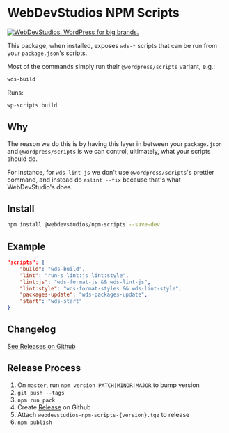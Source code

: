 # WebDevStudios NPM Scripts

<a href="https://webdevstudios.com/contact/"><img src="https://webdevstudios.com/wp-content/uploads/2018/04/wds-github-banner.png" alt="WebDevStudios. WordPress for big brands."></a>

This package, when installed, exposes `wds-*` scripts that can be run from your `package.json`'s scripts.

Most of the commands simply run their `@wordpress/scripts` variant, e.g.:

```bash
wds-build
```

Runs:

```bash
wp-scripts build
```

## Why

The reason we do this is by having this layer in between your `package.json` and `@wordpress/scripts` is we can control, ultimately, what your scripts should do.

For instance, for `wds-lint-js` we don't use `@wordpress/scripts`'s prettier command, and instead do `eslint --fix` because that's what WebDevStudio's does.

## Install

```bash
npm install @webdevstudios/npm-scripts --save-dev
```
## Example

```json
"scripts": {
    "build": "wds-build",
    "lint": "run-s lint:js lint:style",
    "lint:js": "wds-format-js && wds-lint-js",
    "lint:style": "wds-format-styles && wds-lint-style",
    "packages-update": "wds-packages-update",
    "start": "wds-start"
}
```

## Changelog 

[See Releases on Github](https://github.com/WebDevStudios/npm-scripts/releases)

## Release Process

1. On `master`, run `npm version PATCH|MINOR|MAJOR` to bump version
2. `git push --tags`
2. `npm run pack`
3. Create [Release](https://github.com/WebDevStudios/npm-scripts/releases) on Github
4. Attach `webdevstudios-npm-scripts-{version}.tgz` to release
5. `npm publish`
